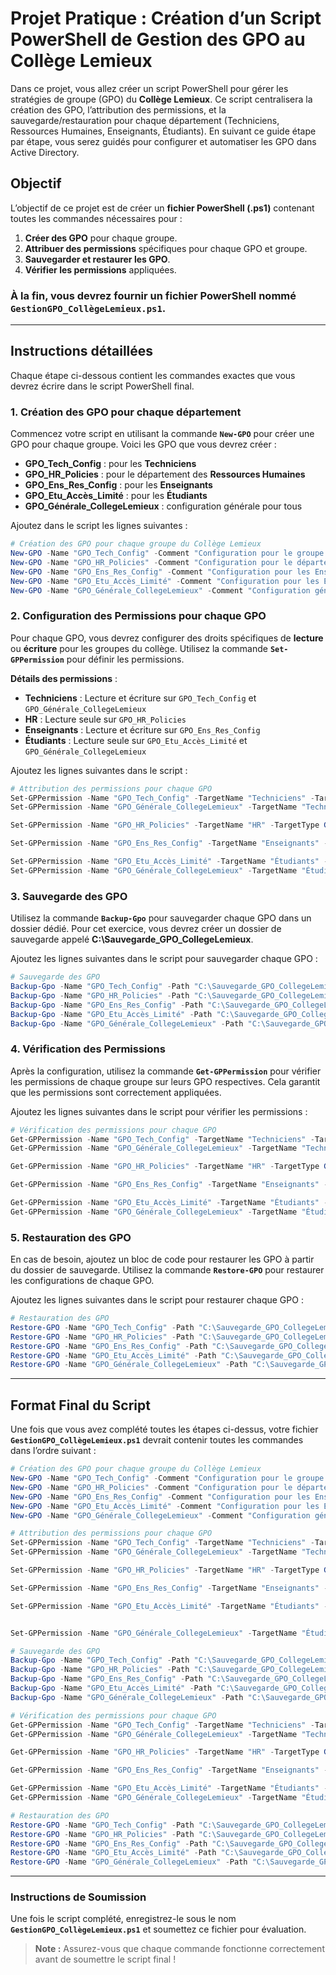 # Projet Pratique : Création d’un Script PowerShell de Gestion des GPO au Collège Lemieux

Dans ce projet, vous allez créer un script PowerShell pour gérer les stratégies de groupe (GPO) du **Collège Lemieux**. Ce script centralisera la création des GPO, l’attribution des permissions, et la sauvegarde/restauration pour chaque département (Techniciens, Ressources Humaines, Enseignants, Étudiants). En suivant ce guide étape par étape, vous serez guidés pour configurer et automatiser les GPO dans Active Directory.

## Objectif

L’objectif de ce projet est de créer un **fichier PowerShell (.ps1)** contenant toutes les commandes nécessaires pour :
1. **Créer des GPO** pour chaque groupe.
2. **Attribuer des permissions** spécifiques pour chaque GPO et groupe.
3. **Sauvegarder et restaurer les GPO**.
4. **Vérifier les permissions** appliquées.

### À la fin, vous devrez fournir un fichier PowerShell nommé `GestionGPO_CollègeLemieux.ps1`.

---

## Instructions détaillées

Chaque étape ci-dessous contient les commandes exactes que vous devrez écrire dans le script PowerShell final. 

### 1. Création des GPO pour chaque département

Commencez votre script en utilisant la commande **`New-GPO`** pour créer une GPO pour chaque groupe. Voici les GPO que vous devrez créer :

- **GPO_Tech_Config** : pour les **Techniciens**
- **GPO_HR_Policies** : pour le département des **Ressources Humaines**
- **GPO_Ens_Res_Config** : pour les **Enseignants**
- **GPO_Etu_Accès_Limité** : pour les **Étudiants**
- **GPO_Générale_CollegeLemieux** : configuration générale pour tous

Ajoutez dans le script les lignes suivantes :

```powershell
# Création des GPO pour chaque groupe du Collège Lemieux
New-GPO -Name "GPO_Tech_Config" -Comment "Configuration pour le groupe des Techniciens"
New-GPO -Name "GPO_HR_Policies" -Comment "Configuration pour le département des Ressources Humaines"
New-GPO -Name "GPO_Ens_Res_Config" -Comment "Configuration pour les Enseignants"
New-GPO -Name "GPO_Etu_Accès_Limité" -Comment "Configuration pour les Étudiants"
New-GPO -Name "GPO_Générale_CollegeLemieux" -Comment "Configuration générale pour tous les groupes"
```

### 2. Configuration des Permissions pour chaque GPO

Pour chaque GPO, vous devrez configurer des droits spécifiques de **lecture** ou **écriture** pour les groupes du collège. Utilisez la commande **`Set-GPPermission`** pour définir les permissions.

**Détails des permissions** :

- **Techniciens** : Lecture et écriture sur `GPO_Tech_Config` et `GPO_Générale_CollegeLemieux`
- **HR** : Lecture seule sur `GPO_HR_Policies`
- **Enseignants** : Lecture et écriture sur `GPO_Ens_Res_Config`
- **Étudiants** : Lecture seule sur `GPO_Etu_Accès_Limité` et `GPO_Générale_CollegeLemieux`

Ajoutez les lignes suivantes dans le script :

```powershell
# Attribution des permissions pour chaque GPO
Set-GPPermission -Name "GPO_Tech_Config" -TargetName "Techniciens" -TargetType Group -PermissionLevel GpoEdit
Set-GPPermission -Name "GPO_Générale_CollegeLemieux" -TargetName "Techniciens" -TargetType Group -PermissionLevel GpoEdit

Set-GPPermission -Name "GPO_HR_Policies" -TargetName "HR" -TargetType Group -PermissionLevel GpoRead

Set-GPPermission -Name "GPO_Ens_Res_Config" -TargetName "Enseignants" -TargetType Group -PermissionLevel GpoEdit

Set-GPPermission -Name "GPO_Etu_Accès_Limité" -TargetName "Étudiants" -TargetType Group -PermissionLevel GpoRead
Set-GPPermission -Name "GPO_Générale_CollegeLemieux" -TargetName "Étudiants" -TargetType Group -PermissionLevel GpoRead
```

### 3. Sauvegarde des GPO

Utilisez la commande **`Backup-Gpo`** pour sauvegarder chaque GPO dans un dossier dédié. Pour cet exercice, vous devrez créer un dossier de sauvegarde appelé **C:\Sauvegarde_GPO_CollegeLemieux**.

Ajoutez les lignes suivantes dans le script pour sauvegarder chaque GPO :

```powershell
# Sauvegarde des GPO
Backup-Gpo -Name "GPO_Tech_Config" -Path "C:\Sauvegarde_GPO_CollegeLemieux"
Backup-Gpo -Name "GPO_HR_Policies" -Path "C:\Sauvegarde_GPO_CollegeLemieux"
Backup-Gpo -Name "GPO_Ens_Res_Config" -Path "C:\Sauvegarde_GPO_CollegeLemieux"
Backup-Gpo -Name "GPO_Etu_Accès_Limité" -Path "C:\Sauvegarde_GPO_CollegeLemieux"
Backup-Gpo -Name "GPO_Générale_CollegeLemieux" -Path "C:\Sauvegarde_GPO_CollegeLemieux"
```

### 4. Vérification des Permissions

Après la configuration, utilisez la commande **`Get-GPPermission`** pour vérifier les permissions de chaque groupe sur leurs GPO respectives. Cela garantit que les permissions sont correctement appliquées.

Ajoutez les lignes suivantes dans le script pour vérifier les permissions :

```powershell
# Vérification des permissions pour chaque GPO
Get-GPPermission -Name "GPO_Tech_Config" -TargetName "Techniciens" -TargetType Group
Get-GPPermission -Name "GPO_Générale_CollegeLemieux" -TargetName "Techniciens" -TargetType Group

Get-GPPermission -Name "GPO_HR_Policies" -TargetName "HR" -TargetType Group

Get-GPPermission -Name "GPO_Ens_Res_Config" -TargetName "Enseignants" -TargetType Group

Get-GPPermission -Name "GPO_Etu_Accès_Limité" -TargetName "Étudiants" -TargetType Group
Get-GPPermission -Name "GPO_Générale_CollegeLemieux" -TargetName "Étudiants" -TargetType Group
```

### 5. Restauration des GPO

En cas de besoin, ajoutez un bloc de code pour restaurer les GPO à partir du dossier de sauvegarde. Utilisez la commande **`Restore-GPO`** pour restaurer les configurations de chaque GPO.

Ajoutez les lignes suivantes dans le script pour restaurer chaque GPO :

```powershell
# Restauration des GPO
Restore-GPO -Name "GPO_Tech_Config" -Path "C:\Sauvegarde_GPO_CollegeLemieux"
Restore-GPO -Name "GPO_HR_Policies" -Path "C:\Sauvegarde_GPO_CollegeLemieux"
Restore-GPO -Name "GPO_Ens_Res_Config" -Path "C:\Sauvegarde_GPO_CollegeLemieux"
Restore-GPO -Name "GPO_Etu_Accès_Limité" -Path "C:\Sauvegarde_GPO_CollegeLemieux"
Restore-GPO -Name "GPO_Générale_CollegeLemieux" -Path "C:\Sauvegarde_GPO_CollegeLemieux"
```

---

## Format Final du Script

Une fois que vous avez complété toutes les étapes ci-dessus, votre fichier **`GestionGPO_CollègeLemieux.ps1`** devrait contenir toutes les commandes dans l’ordre suivant :

```powershell
# Création des GPO pour chaque groupe du Collège Lemieux
New-GPO -Name "GPO_Tech_Config" -Comment "Configuration pour le groupe des Techniciens"
New-GPO -Name "GPO_HR_Policies" -Comment "Configuration pour le département des Ressources Humaines"
New-GPO -Name "GPO_Ens_Res_Config" -Comment "Configuration pour les Enseignants"
New-GPO -Name "GPO_Etu_Accès_Limité" -Comment "Configuration pour les Étudiants"
New-GPO -Name "GPO_Générale_CollegeLemieux" -Comment "Configuration générale pour tous les groupes"

# Attribution des permissions pour chaque GPO
Set-GPPermission -Name "GPO_Tech_Config" -TargetName "Techniciens" -TargetType Group -PermissionLevel GpoEdit
Set-GPPermission -Name "GPO_Générale_CollegeLemieux" -TargetName "Techniciens" -TargetType Group -PermissionLevel GpoEdit

Set-GPPermission -Name "GPO_HR_Policies" -TargetName "HR" -TargetType Group -PermissionLevel GpoRead

Set-GPPermission -Name "GPO_Ens_Res_Config" -TargetName "Enseignants" -TargetType Group -PermissionLevel GpoEdit

Set-GPPermission -Name "GPO_Etu_Accès_Limité" -TargetName "Étudiants" -TargetType Group -PermissionLevel GpoRead


Set-GPPermission -Name "GPO_Générale_CollegeLemieux" -TargetName "Étudiants" -TargetType Group -PermissionLevel GpoRead

# Sauvegarde des GPO
Backup-Gpo -Name "GPO_Tech_Config" -Path "C:\Sauvegarde_GPO_CollegeLemieux"
Backup-Gpo -Name "GPO_HR_Policies" -Path "C:\Sauvegarde_GPO_CollegeLemieux"
Backup-Gpo -Name "GPO_Ens_Res_Config" -Path "C:\Sauvegarde_GPO_CollegeLemieux"
Backup-Gpo -Name "GPO_Etu_Accès_Limité" -Path "C:\Sauvegarde_GPO_CollegeLemieux"
Backup-Gpo -Name "GPO_Générale_CollegeLemieux" -Path "C:\Sauvegarde_GPO_CollegeLemieux"

# Vérification des permissions pour chaque GPO
Get-GPPermission -Name "GPO_Tech_Config" -TargetName "Techniciens" -TargetType Group
Get-GPPermission -Name "GPO_Générale_CollegeLemieux" -TargetName "Techniciens" -TargetType Group

Get-GPPermission -Name "GPO_HR_Policies" -TargetName "HR" -TargetType Group

Get-GPPermission -Name "GPO_Ens_Res_Config" -TargetName "Enseignants" -TargetType Group

Get-GPPermission -Name "GPO_Etu_Accès_Limité" -TargetName "Étudiants" -TargetType Group
Get-GPPermission -Name "GPO_Générale_CollegeLemieux" -TargetName "Étudiants" -TargetType Group

# Restauration des GPO
Restore-GPO -Name "GPO_Tech_Config" -Path "C:\Sauvegarde_GPO_CollegeLemieux"
Restore-GPO -Name "GPO_HR_Policies" -Path "C:\Sauvegarde_GPO_CollegeLemieux"
Restore-GPO -Name "GPO_Ens_Res_Config" -Path "C:\Sauvegarde_GPO_CollegeLemieux"
Restore-GPO -Name "GPO_Etu_Accès_Limité" -Path "C:\Sauvegarde_GPO_CollegeLemieux"
Restore-GPO -Name "GPO_Générale_CollegeLemieux" -Path "C:\Sauvegarde_GPO_CollegeLemieux"
```

---

### Instructions de Soumission

Une fois le script complété, enregistrez-le sous le nom **`GestionGPO_CollègeLemieux.ps1`** et soumettez ce fichier pour évaluation. 

> **Note :** Assurez-vous que chaque commande fonctionne correctement avant de soumettre le script final !

